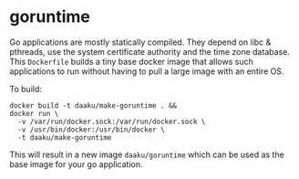 goruntime
=========

Go applications are mostly statically compiled. They depend on libc & pthreads,
use the system certificate authority and the time zone database. This
`Dockerfile` builds a tiny base docker image that allows such applications to
run without having to pull a large image with an entire OS.

To build:

```
docker build -t daaku/make-goruntime . &&
docker run \
  -v /var/run/docker.sock:/var/run/docker.sock \
  -v /usr/bin/docker:/usr/bin/docker \
  -t daaku/make-goruntime
```

This will result in a new image `daaku/goruntime` which can be used as the base
image for your go application.
